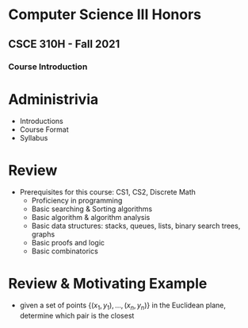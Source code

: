
# Computer Science III Honors
## CSCE 310H - Fall 2021
### Course Introduction

# Administrivia

* Introductions
* Course Format
* Syllabus

# Review

* Prerequisites for this course: CS1, CS2, Discrete Math
  * Proficiency in programming
  * Basic searching & Sorting algorithms
  * Basic algorithm & algorithm analysis
  * Basic data structures: stacks, queues, lists, binary search trees, graphs
  * Basic proofs and logic
  * Basic combinatorics

# Review & Motivating Example

* given a set of points $\{(x_1, y_1), \ldots, (x_n, y_n)\}$ in
the Euclidean plane, determine which pair is the closest


```text







```
